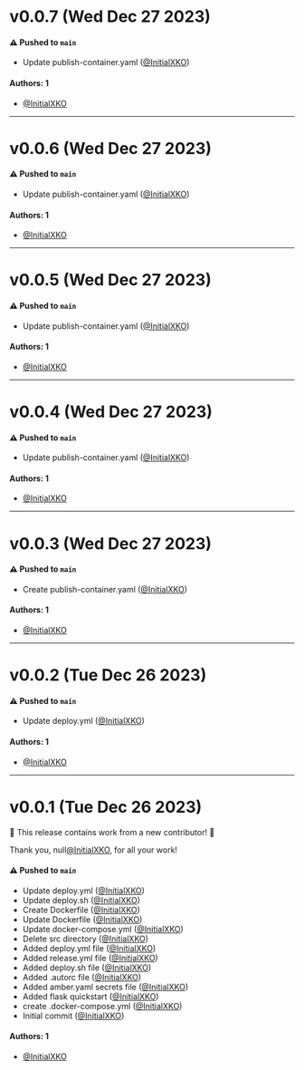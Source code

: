 # v0.0.7 (Wed Dec 27 2023)

#### ⚠️ Pushed to `main`

- Update publish-container.yaml ([@InitialXKO](https://github.com/InitialXKO))

#### Authors: 1

- [@InitialXKO](https://github.com/InitialXKO)

---

# v0.0.6 (Wed Dec 27 2023)

#### ⚠️ Pushed to `main`

- Update publish-container.yaml ([@InitialXKO](https://github.com/InitialXKO))

#### Authors: 1

- [@InitialXKO](https://github.com/InitialXKO)

---

# v0.0.5 (Wed Dec 27 2023)

#### ⚠️ Pushed to `main`

- Update publish-container.yaml ([@InitialXKO](https://github.com/InitialXKO))

#### Authors: 1

- [@InitialXKO](https://github.com/InitialXKO)

---

# v0.0.4 (Wed Dec 27 2023)

#### ⚠️ Pushed to `main`

- Update publish-container.yaml ([@InitialXKO](https://github.com/InitialXKO))

#### Authors: 1

- [@InitialXKO](https://github.com/InitialXKO)

---

# v0.0.3 (Wed Dec 27 2023)

#### ⚠️ Pushed to `main`

- Create publish-container.yaml ([@InitialXKO](https://github.com/InitialXKO))

#### Authors: 1

- [@InitialXKO](https://github.com/InitialXKO)

---

# v0.0.2 (Tue Dec 26 2023)

#### ⚠️ Pushed to `main`

- Update deploy.yml ([@InitialXKO](https://github.com/InitialXKO))

#### Authors: 1

- [@InitialXKO](https://github.com/InitialXKO)

---

# v0.0.1 (Tue Dec 26 2023)

:tada: This release contains work from a new contributor! :tada:

Thank you, null[@InitialXKO](https://github.com/InitialXKO), for all your work!

#### ⚠️ Pushed to `main`

- Update deploy.yml ([@InitialXKO](https://github.com/InitialXKO))
- Update deploy.sh ([@InitialXKO](https://github.com/InitialXKO))
- Create Dockerfile ([@InitialXKO](https://github.com/InitialXKO))
- Update Dockerfile ([@InitialXKO](https://github.com/InitialXKO))
- Update docker-compose.yml ([@InitialXKO](https://github.com/InitialXKO))
- Delete src directory ([@InitialXKO](https://github.com/InitialXKO))
- Added deploy.yml file ([@InitialXKO](https://github.com/InitialXKO))
- Added release.yml file ([@InitialXKO](https://github.com/InitialXKO))
- Added deploy.sh file ([@InitialXKO](https://github.com/InitialXKO))
- Added .autorc file ([@InitialXKO](https://github.com/InitialXKO))
- Added amber.yaml secrets file ([@InitialXKO](https://github.com/InitialXKO))
- Added flask quickstart ([@InitialXKO](https://github.com/InitialXKO))
- create .docker-compose.yml ([@InitialXKO](https://github.com/InitialXKO))
- Initial commit ([@InitialXKO](https://github.com/InitialXKO))

#### Authors: 1

- [@InitialXKO](https://github.com/InitialXKO)
